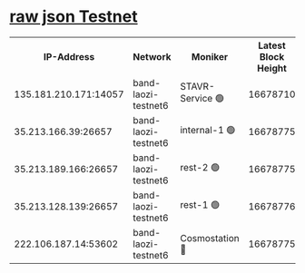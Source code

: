 
[raw json Testnet](https://rpc-check.bandt.stavr.tech/bandt/rpcbandt_result.json)
=

<table><tr><th>IP-Address</th><th>Network</th><th>Moniker</th><th>Latest Block Height</th><th>Earliest Block Height</th><th>Catching Up</th><th>Tx Index</th><th>Voting Power</th><th>Scan Time</th></tr><tr><td>135.181.210.171:14057</td><td>band-laozi-testnet6</td><td>STAVR-Service 🟢</td><td>16678710</td><td>15322501</td><td>False</td><td>on</td><td>0</td><td>2024-03-11T09:56:21.116101263UTC</td></tr><tr><td>35.213.166.39:26657</td><td>band-laozi-testnet6</td><td>internal-1 🟢</td><td>16678775</td><td>16578775</td><td>False</td><td>on</td><td>0</td><td>2024-03-11T09:56:23.366314972UTC</td></tr><tr><td>35.213.189.166:26657</td><td>band-laozi-testnet6</td><td>rest-2 🟢</td><td>16678775</td><td>16578775</td><td>False</td><td>on</td><td>0</td><td>2024-03-11T09:56:24.259920920UTC</td></tr><tr><td>35.213.128.139:26657</td><td>band-laozi-testnet6</td><td>rest-1 🟢</td><td>16678776</td><td>16578776</td><td>False</td><td>on</td><td>0</td><td>2024-03-11T09:56:25.147706501UTC</td></tr><tr><td>222.106.187.14:53602</td><td>band-laozi-testnet6</td><td>Cosmostation 🔴</td><td>16678775</td><td>16668001</td><td>False</td><td>on</td><td>2203686</td><td>2024-03-11T09:56:22.484339351UTC</td></tr></table>
